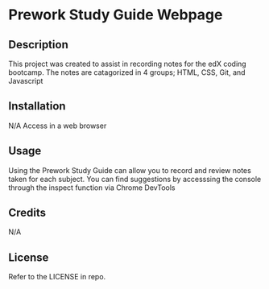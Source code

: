 # Prework Study Guide Webpage

## Description

This project was created to assist in recording notes for the edX coding bootcamp. The notes are catagorized in 4 groups; HTML, CSS, Git, and Javascript

## Installation

N/A 
Access in a web browser

## Usage

Using the Prework Study Guide can allow you to record and review notes taken for each subject. You can find suggestions by accesssing the console through the inspect function via Chrome DevTools

## Credits

N/A

## License

Refer to the LICENSE in repo.

